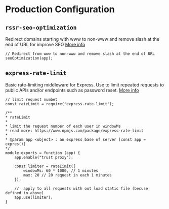 # Production Configuration

## `rssr-seo-optimization`

Redirect domains starting with www to non-www and remove slash at the end of URL for improve SEO [More info](https://github.com/rssr-org/rssr-seo-optimization)

    // Redirect from www to non-www and remove slash at the end of URL
    seoOptimization(app);

## `express-rate-limit`

Basic rate-limiting middleware for Express. Use to limit repeated requests to public APIs and/or endpoints such as password reset. [More info](https://www.npmjs.com/package/express-rate-limit)

    // limit request numbet
    const rateLimit = require("express-rate-limit");

    /**
    * rateLimit
    *
    * limit the request number of each user in windowMs
    * read more: https://www.npmjs.com/package/express-rate-limit
    *
    * @param app <object> : an express base of server [const app = expres()]
    */
    module.exports = function (app) {
        app.enable("trust proxy");

        const limiter = rateLimit({
            windowMs: 60 * 1000, // 1 minutes
            max: 20 // 20 request in each 1 minutes
        });

        //  apply to all requests with out load static file (becuse defined in above)
        app.use(limiter);
    }
